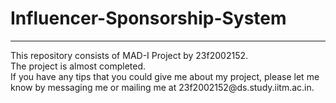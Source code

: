 # Influencer-Sponsorship-System
<hr>
This repository consists of MAD-I Project by 23f2002152.<br>
The project is almost completed. <br>
If you have any tips that you could give me about my project, please let me know by messaging me or mailing me at 23f2002152@ds.study.iitm.ac.in. <br>
